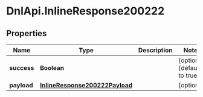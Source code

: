 # DnlApi.InlineResponse200222

## Properties
Name | Type | Description | Notes
------------ | ------------- | ------------- | -------------
**success** | **Boolean** |  | [optional] [default to true]
**payload** | [**InlineResponse200222Payload**](InlineResponse200222Payload.md) |  | [optional] 



